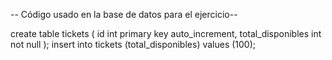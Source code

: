 -- Código usado en la base de datos para el ejercicio--

create table tickets (
id int primary key auto_increment,
total_disponibles int not null
);
insert into tickets (total_disponibles) values (100);
